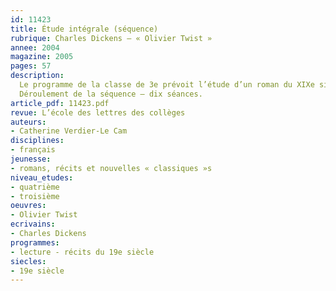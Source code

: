 ```yaml
---
id: 11423
title: Étude intégrale (séquence)
rubrique: Charles Dickens – « Olivier Twist »
annee: 2004
magazine: 2005
pages: 57
description: 
  Le programme de la classe de 3e prévoit l’étude d’un roman du XIXe siècle, conseille l’ouverture aux littératures européennes avec des textes porteurs de références culturelles et précise qu’au moins une œuvre humoristique devra être abordée en littérature pour la jeunesse. En outre, les documents d’accompagnement des programmes de  troisième citent  « Olivier Twist », de Charles Dickens, dans la liste des  classiques étrangers proposés. C’est pour toutes ces raisons que l’étude de ce roman trouve aisément sa place dans le projet annuel d’une classe de troisième. S’inscrivant dans la continuité du cycle précédent, cette séquence peut prendre place relativement tôt dans l’année. Ses objectifs sont les suivants – poursuivre l’étude de la forme narrative longue, faire connaissance avec la littérature anglaise du XIXe siècle et avec l’un des auteurs les plus importants de cette période, reconnaître l’humour et l’ironie, la distanciation ainsi opérée permettant de refuser le pathos pour aboutir à une fable exemplaire.
  Déroulement de la séquence – dix séances.
article_pdf: 11423.pdf
revue: L’école des lettres des collèges
auteurs:
- Catherine Verdier-Le Cam
disciplines:
- français
jeunesse:
- romans, récits et nouvelles « classiques »s
niveau_etudes:
- quatrième
- troisième
oeuvres:
- Olivier Twist
ecrivains:
- Charles Dickens
programmes:
- lecture - récits du 19e siècle
siecles:
- 19e siècle
---
```


